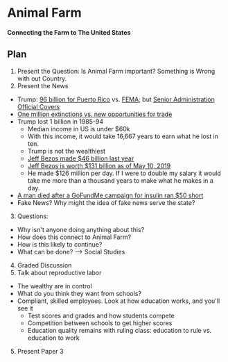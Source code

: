 # Animal Farm
#### Connecting the Farm to The United States

## Plan

1. Present the Question: Is Animal Farm important? Something is Wrong with out Country.
2. Present the News
  * Trump: [96 billion for Puerto Rico](https://twitter.com/realDonaldTrump/status/1125396971009859585) vs. [FEMA](https://recovery.fema.gov/state-profiles); but [Senior Administration Official Covers](https://www.politifact.com/florida/statements/2019/apr/03/donald-trump/trumps-false-tweet-puerto-rico-got-91-billion-hurr/)
  * [One million extinctions vs. new opportunities for trade](https://www.washingtonpost.com/world/2019/05/07/day-million-species-are-announced-be-brink-extinction-us-says-melting-ice-creates-new-opportunities-trade/?utm_term=.c75b440cb43f)
  * Trump lost 1 billion in 1985-94
    - Median income in US is under $60k
    - With this income, it would take 16,667 years to earn what he lost in ten.
    - Trump is not the wealthiest
    - [Jeff Bezos made $46 billion last year](http://money.com/money/5481695/jeff-bezos-net-worth-amazon-2018/) 
    - [Jeff Bezos is worth $131 billion as of May 10, 2019](https://www.forbes.com/sites/kerryadolan/2019/03/04/this-is-the-richest-person-in-the-world/#8b6e4d336db6)
    - He made $126 million per day. If I were to double my salary it would take me more than a thousand years to make what he makes in a day.
  * [A man died after a GoFundMe campaign for insulin ran $50 short](https://www.thenation.com/article/alex-azar-trumps-hhs-pick-has-already-been-a-disaster-for-people-with-diabetes/)
  * Fake News? Why might the idea of fake news serve the state?
3. Questions:
  * Why isn't anyone doing anything about this?
  * How does this connect to Animal Farm?
  * How is this likely to continue?
  * What can be done? --> Social Studies
4. Graded Discussion
5. Talk about reproductive labor
 * The wealthy are in control
 * What do you think they want from schools?
 * Compliant, skilled employees. Look at how education works, and you'll see it
   - Test scores and grades and how students compete
   - Competition between schools to get higher scores
   - Education quality remains with ruling class: education to rule vs. education to work
5. Present Paper 3
